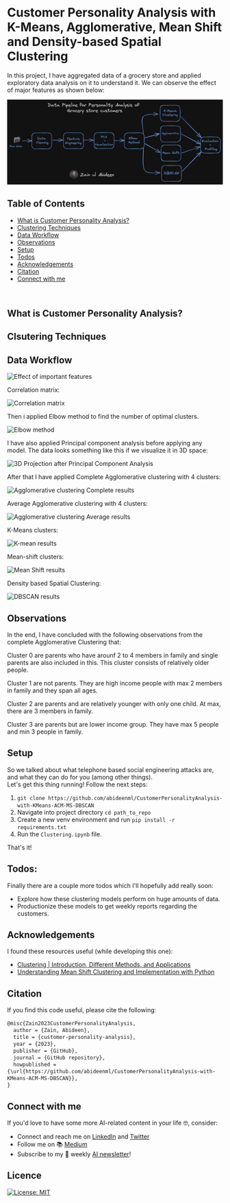 # Customer Personality Analysis with K-Means, Agglomerative, Mean Shift and Density-based Spatial Clustering 

In this project, I have aggregated data of a grocery store and applied exploratory data analysis on it   to understand it. We can observe the effect of major features as shown below:



<p align="center">
<img src="readme_pics/Pipeline.png" width="700"/>
</p>


## Table of Contents
  * [What is Customer Personality Analysis?](#what-is-customer-personality-analysis?)
  * [Clustering Techniques](#clustering-techniques)
  * [Data Workflow](#data-workflow)
  * [Observations](#observations)
  * [Setup](#setup)
  * [Todos](#todos)
  * [Acknowledgements](#acknowledgements)
  * [Citation](#citation)
  * [Connect with me](#connect-with-me)

  <br>


## What is Customer Personality Analysis?



## Clsutering Techniques



## Data Workflow

![Effect of important features](https://user-images.githubusercontent.com/89645252/187375749-2a8be0d8-2778-4699-9c46-219a5d067bac.png)

Correlation matrix:

![Correlation matrix](https://user-images.githubusercontent.com/89645252/187375975-dc391af6-ca8e-4210-8144-f5ebdd8a7c45.png)

Then i applied Elbow method to find the number of optimal clusters.

![Elbow method](https://user-images.githubusercontent.com/89645252/187374550-c55ffb03-ab8b-4096-b730-5d5474faf5a5.png)

 I have also applied Principal component analysis before applying any model. The data looks something like this if we visualize it in 3D space:
 
 ![3D Projection after Principal Component Analysis](https://user-images.githubusercontent.com/89645252/187375490-1679b2a6-838a-43e8-ab27-b5a688c81bc3.png)


After that I have applied Complete Agglomerative clustering with 4 clusters:

![Agglomerative clustering Complete results](https://user-images.githubusercontent.com/89645252/187375086-b85059ff-56a2-4890-acc0-b41f2d4c431e.png)

Average Agglomerative clustering with 4 clusters:

![Agglomerative clustering Average results](https://user-images.githubusercontent.com/89645252/187375250-da78501c-0564-474e-9657-873eb088f33b.png)

K-Means clusters: 

![K-mean results](https://user-images.githubusercontent.com/89645252/187376272-7fe93c76-14a4-483b-9489-38d4629a4154.png)

Mean-shift clusters:

![Mean Shift results](https://user-images.githubusercontent.com/89645252/187376389-2e2af825-7bc6-4c14-a444-407b8f8b71a4.png)

Density based Spatial Clustering:

![DBSCAN results](https://user-images.githubusercontent.com/89645252/187376619-48c0bb52-c3b5-4f42-88f6-1be1230f3c14.png)

## Observations

In the end, I have concluded with the following observations from the complete Agglomerative Clustering that:

Cluster 0 are parents who have arounf 2 to 4 members in family and single parents are also included in this. This cluster consists of relatively older people.

Cluster 1 are not parents. They are high income people with max 2 members in family and they span all ages.

Cluster 2 are parents and are relatively younger with only one child. At max, there are 3 members in family.

Cluster 3 are parents but are lower income group. They have max 5 people and min 3 people in family.




## Setup

So we talked about what telephone based social engineering attacks are, and what they can do for you (among other things). <br/>
Let's get this thing running! Follow the next steps:

1. `git clone https://github.com/abideenml/CustomerPersonalityAnalysis-with-KMeans-ACM-MS-DBSCAN`
2. Navigate into project directory `cd path_to_repo`
3. Create a new venv environment and run `pip install -r requirements.txt`
4. Run the `Clustering.ipynb` file.

That's it! <br/>





## Todos:

Finally there are a couple more todos which I'll hopefully add really soon:
* Explore how these clustering models perform on huge amounts of data.
* Productionize these models to get weekly reports regarding the customers.






## Acknowledgements

I found these resources useful (while developing this one):

* [Clustering | Introduction, Different Methods, and Applications](https://www.analyticsvidhya.com/blog/2016/11/an-introduction-to-clustering-and-different-methods-of-clustering/)
* [Understanding Mean Shift Clustering and Implementation with Python](https://towardsdatascience.com/understanding-mean-shift-clustering-and-implementation-with-python-6d5809a2ac40)




## Citation

If you find this code useful, please cite the following:

```
@misc{Zain2023CustomerPersonalityAnalysis,
  author = {Zain, Abideen},
  title = {customer-personality-analysis},
  year = {2023},
  publisher = {GitHub},
  journal = {GitHub repository},
  howpublished = {\url{https://github.com/abideenml/CustomerPersonalityAnalysis-with-KMeans-ACM-MS-DBSCAN}},
}
```

## Connect with me

If you'd love to have some more AI-related content in your life :nerd_face:, consider:

* Connect and reach me on [LinkedIn](https://www.linkedin.com/in/zaiinulabideen/) and [Twitter](https://twitter.com/zaynismm)
* Follow me on 📚 [Medium](https://medium.com/@zaiinn440)
* Subscribe to my 📢 weekly [AI newsletter](https://rethinkai.substack.com/)!

## Licence

[![License: MIT](https://img.shields.io/badge/License-MIT-yellow.svg)](https://github.com/abideenml/CustomerPersonalityAnalysis-with-KMeans-ACM-MS-DBSCAN/blob/master/LICENCE)